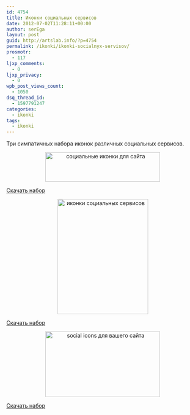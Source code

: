 ```yaml
---
id: 4754
title: Иконки социальных сервисов
date: 2012-07-02T11:28:11+00:00
author: serEga
layout: post
guid: http://artslab.info/?p=4754
permalink: /ikonki/ikonki-socialnyx-servisov/
prosmotr:
  - 117
ljxp_comments:
  - 0
ljxp_privacy:
  - 0
wpb_post_views_count:
  - 1050
dsq_thread_id:
  - 1597791247
categories:
  - ikonki
tags:
  - ikonki
---
```

Три симпатичных набора иконок различных социальных сервисов.

<center>
  <a href="{{site.img_cdn}}/socialnie_iconki_dlya_saita.jpg"><img src="{{site.img_cdn}}/socialnie_iconki_dlya_saita-300x77.jpg" alt="социальные иконки для сайта" title="socialnie_iconki_dlya_saita" width="300" height="77" class="aligncenter size-medium wp-image-4757" srcset="{{site.img_cdn}}/socialnie_iconki_dlya_saita-300x77.jpg 300w, {{site.img_cdn}}/socialnie_iconki_dlya_saita.jpg 533w" sizes="(max-width: 300px) 100vw, 300px" /></a>
</center>



[Скачать набор](http://eos8.deviantart.com/art/so-media-222788279)



<center>
  <a href="{{site.img_cdn}}/socialnie_iconki_internet_servisow.jpg"><img src="{{site.img_cdn}}/socialnie_iconki_internet_servisow-237x300.jpg" alt="иконки социальных сервисов" title="socialnie_iconki_internet_servisow" width="237" height="300" class="aligncenter size-medium wp-image-4756" srcset="{{site.img_cdn}}/socialnie_iconki_internet_servisow-237x300.jpg 237w, {{site.img_cdn}}/socialnie_iconki_internet_servisow.jpg 371w" sizes="(max-width: 237px) 100vw, 237px" /></a>
</center>



[Скачать набор](http://www.efrogthemes.com/product/vellum-social-icon-set/)



<center>
  <a href="{{site.img_cdn}}/skachat_socialnie_ikonki.jpg"><img src="{{site.img_cdn}}/skachat_socialnie_ikonki-300x171.jpg" alt="social icons для вашего сайта" title="skachat_socialnie_ikonki" width="300" height="171" class="aligncenter size-medium wp-image-4755" srcset="{{site.img_cdn}}/skachat_socialnie_ikonki-300x171.jpg 300w, {{site.img_cdn}}/skachat_socialnie_ikonki.jpg 699w" sizes="(max-width: 300px) 100vw, 300px" /></a>
</center>



[Скачать набор](http://www.designkindle.com/2011/07/05/square-social-icons/)
